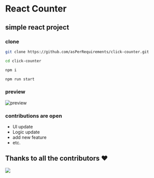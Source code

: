 # React Counter

## simple react project

### clone

```bash
git clone https://github.com/asPerRequirements/click-counter.git

cd click-counter

npm i 

npm run start

```

### preview

![preview](https://imgur.com/PPUSPgv.png)

### contributions are open
  - UI update
  - Logic update
  - add new feature
  - etc.

## Thanks to all the contributors ❤️
<a href="https://github.com/asPerReqirements/click-counter/graphs/contributors">
  <img src="https://contrib.rocks/image?repo=asPerReqirements/click-counter" />
</a>
